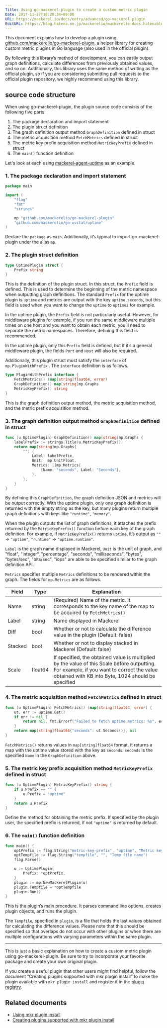 ```yaml
---
Title: Using go-mackerel-plugin to create a custom metric plugin
Date: 2017-11-27T18:20:34+09:00
URL: https://mackerel.io/docs/entry/advanced/go-mackerel-plugin
EditURL: https://blog.hatena.ne.jp/mackerelio/mackerelio-docs.hatenablog.mackerel.io/atom/entry/8599973812318003927
---
```


This document explains how to develop a plugin using [github.com/mackerelio/go-mackerel-plugin](https://github.com/mackerelio/go-mackerel-plugin), a helper library for creating custom metric plugins in Go language (also used in the official plugin).

By following this library’s method of development, you can easily output graph definitions, calculate differences from previously obtained values, and so on. Additionally, this library uses the same method of writing as the official plugin, so if you are considering submitting pull requests to the official plugin repository, we highly recommend using this library.

## source code structure

When using go-mackerel-plugin, the plugin source code consists of the following five parts.

1. The package declaration and import statement
2. The plugin struct definition
3. The graph definition output method `GraphDefinition` defined in struct
4. The metric acquisition method `FetchMetrics` defined in struct
5. The metric key prefix acquisition method `MetricKeyPrefix` defined in struct
6. The `main()` function definition 

Let's look at each using [mackerel-agent-uptime](https://github.com/mackerelio/mackerel-agent-plugins/tree/master/mackerel-plugin-uptime) as an example.


### 1. The package declaration and import statement

```go
package main

import (
    "flag"
    "fmt"
    "strings"

    mp "github.com/mackerelio/go-mackerel-plugin"
    "github.com/mackerelio/go-osstat/uptime"
)
```


Declare the `package` as `main`. Additionally, it’s typical to import go-mackerel-plugin under the alias `mp`. 

### 2. The plugin struct definition

```go
type UptimePlugin struct {
    Prefix string
}
```

This is the definition of the plugin struct. In this struct, the `Prefix` field is defined. This is used to determine the beginning of the metric namespace when outputting graph definitions. The standard `Prefix` for the uptime plugin is `uptime` and metrics are output with the key `uptime.seconds`, but this field is used when you want to change the `uptime` to `uptime2` for example.

In the uptime plugin, the `Prefix` field is not particularly useful. However, for middleware plugins for example, if you run the same middleware multiple times on one host and you want to obtain each metric, you’ll need to separate the metric namespaces. Therefore, defining this field is recommended.

In the uptime plugin, only this `Prefix` field is defined, but if it’s a general middleware plugin, the fields `Port` and `Host` will also be required.

Additionally, this plugin struct must satisfy the `interface` of `mp.PluginWithPrefix` . The `interface` definition is as follows.

```go
type PluginWithPrefix interface {
    FetchMetrics() (map[string]float64, error)
    GraphDefinition() map[string]mp.Graphs
    MetricKeyPrefix() string
}
```

This is the graph definition output method, the metric acquisition method, and the metric prefix acquisition method.

### 3. The graph definition output method `GraphDefinition` defined in struct

```go
func (u UptimePlugin) GraphDefinition() map[string]mp.Graphs {
    labelPrefix := strings.Title(u.MetricKeyPrefix())
    return map[string]mp.Graphs{
        "": {
            Label: labelPrefix,
            Unit:  mp.UnitFloat,
            Metrics: []mp.Metrics{
                {Name: "seconds", Label: "Seconds"},
            },
        },
    }
}
```


By defining this `GraphDefinition`, the graph definition JSON and metrics will be output correctly. With the uptime plugin, only one graph definition is returned with the empty string as the key, but many plugins return multiple graph definitions with keys like `"runtime"`, `"memory"`.

When the plugin outputs the list of graph definitions, it attaches the prefix returned by the `MetricKeyPrefix()` function before each key of the graph definition. For example, if `MetricKeyPrefix()` returns `uptime`, it’s output as `""` -> `"uptime"`, `"runtime"` -> `"uptime.runtime"`.

`Label` is the graph name displayed in Mackerel, `Unit` is the unit of graph, and "float", "integer", "percentage", "seconds", "milliseconds", "bytes", "bytes/sec", "bits/sec", "iops" are able to be specified similar to the graph definition API.

`Metrics` specifies multiple `Metrics` definitions to be rendered within the graph. The fields for `mp.Metrics`  are as follows.

| Field | Type      | Explanation  |
| ---------- | ------  | ----- |
| Name       | string  | (Required) Name of the metric. It corresponds to the key name of the map to be acquired by `FetchMetrics()` |
| Label      | string  | Name displayed in Mackerel                                                      |
| Diff       | bool    | Whether or not to calculate the difference value in the plugin (Default: false)                              |
| Stacked    | bool    | Whether or not to display stacked in Mackerel (Default: false)                          |
| Scale      | float64 | If specified, the obtained value is multiplied by the value of this Scale before outputting. For example, if you want to correct the value obtained with KB into Byte, 1024 should be specified |




### 4. The metric acquisition method `FetchMetrics` defined in struct


```go
func (u UptimePlugin) FetchMetrics() (map[string]float64, error) {
    ut, err := uptime.Get()
    if err != nil {
        return nil, fmt.Errorf("Failed to fetch uptime metrics: %s", err)
    }
    return map[string]float64{"seconds": ut.Seconds()}, nil
}
```


`FetchMetrics()`  returns values in `map[string]float64` format. It returns a map with the uptime value stored with the key as `seconds`. `seconds` is the specified `Name` in the `GraphDefinition` above.

### 5. The metric key prefix acquisition method `MetricKeyPrefix` defined in struct

```go
func (u UptimePlugin) MetricKeyPrefix() string {
    if u.Prefix == "" {
        u.Prefix = "uptime"
    }
    return u.Prefix
}
```


Define the method for obtaining the metric prefix. If specified by the plugin user, the specified prefix is returned, if not `"uptime"` is returned by default.

### 6. The `main()` function definition

```go
func main() {
    optPrefix := flag.String("metric-key-prefix", "uptime", "Metric key prefix")
    optTempfile := flag.String("tempfile", "", "Temp file name")
    flag.Parse()

    u := UptimePlugin{
        Prefix: *optPrefix,
    }
    plugin := mp.NewMackerelPlugin(u)
    plugin.Tempfile = *optTempfile
    plugin.Run()
}
```


This is the plugin’s main procedure. It parses command line options, creates plugin objects, and runs the plugin.

The `Tempfile`, specified in `plugin`, is a file that holds the last values obtained for calculating the difference values. Please note that this should be specified so that overlaps do not occur with other plugins or when there are multiple configurations with varying parameters within the same plugin.

---

This is just a basic explanation on how to create a custom metric plugin using go-mackerel-plugin. Be sure to try to incorporate your favorite package and create your own original plugin. 

If you create a useful plugin that other users might find helpful, follow the document “Creating plugins supported with mkr plugin install” to make the plugin available with `mkr plugin install` and register it in the [plugin registry](https://github.com/mackerelio/plugin-registry).

## Related documents
- [Using mkr plugin install](https://mackerel.io/docs/entry/advanced/install-plugin-by-mkr)
- [Creating plugins supported with mkr plugin install](https://mackerel.io/docs/entry/advanced/make-plugin-corresponding-to-installer)
